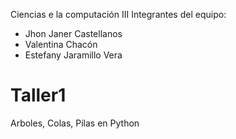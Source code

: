 Ciencias e la computación III
Integrantes del equipo:

- Jhon Janer Castellanos
- Valentina Chacón
- Estefany Jaramillo Vera

# Taller1
Arboles, Colas, Pilas en Python
